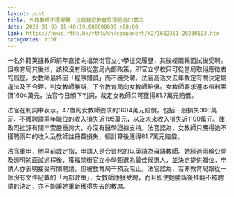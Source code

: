 ```yaml
---
layout: post
title: 外籍教師不獲受聘　法庭裁定教育局須賠逾81萬元
date: 2023-01-03 15:40:19.000000000 +08:00
link: https://news.rthk.hk/rthk/ch/component/k2/1682351-20230103.htm
categories: rthk
---
```


一名外籍英語教師前年直接向福榮街官立小學提交履歷，其後經兩輪面試後受聘。但教育局其後指，該校沒有跟從當局內部政策，即官立學校只可從當局取得應徵者的履歷，女教師最終因「程序錯誤」而不獲受聘。法官高浩文去年裁定有關決定屬違法及不合理，判女教師勝訴，下令教育局向女教師賠償。女教師要求連本帶利索償1604萬元，法官今日頒下判詞，裁定女教師只可獲得81.7萬元賠償。

法官在判詞中表示，47歲的女教師要求的1604萬元賠償，包括一般損失300萬元、不獲聘請兩年職位的收入損失近195萬元，以及未來收入損失近1100萬元。律政司批評有關申索嚴重誇大，亦沒有醫學證據支持。法官認為，女教師只應得她不獲聘兩年的收入及教師註冊費損失，經計算後應得81.7萬元賠償。

法官重申，他早前裁定指，申請人是合資格的以英語為母語教師。她經過兩輪公開及透明的面試過程後，獲福榮街官立小學甄選為最佳候選人，並決定提供職位，申請人亦表明接受有關聘請，但被教育局干預及阻止。法官認為，若非教育局跟從一個沒有文件記載的「內部政策」，女教師應獲受聘，而且即使她勝訴後推翻不被聘請的決定，亦不能讓她重新獲得失去的教席。
